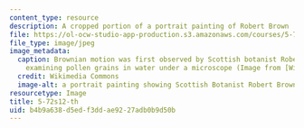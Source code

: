 ```yaml
---
content_type: resource
description: A cropped portion of a portrait painting of Robert Brown
file: https://ol-ocw-studio-app-production.s3.amazonaws.com/courses/5-72-statistical-mechanics-spring-2012/b4b9a638d5edf3ddae9227adb0b9d50b_5-72s12-th.jpg
file_type: image/jpeg
image_metadata:
  caption: Brownian motion was first observed by Scottish botanist Robert Brown, while
    examining pollen grains in water under a microscope (Image from [Wikimedia Commons](http://commons.wikimedia.org/wiki/File:Robert_brown_botaniker.jpg)).
  credit: Wikimedia Commons
  image-alt: a portrait painting showing Scottish Botanist Robert Brown
resourcetype: Image
title: 5-72s12-th
uid: b4b9a638-d5ed-f3dd-ae92-27adb0b9d50b
---
```

